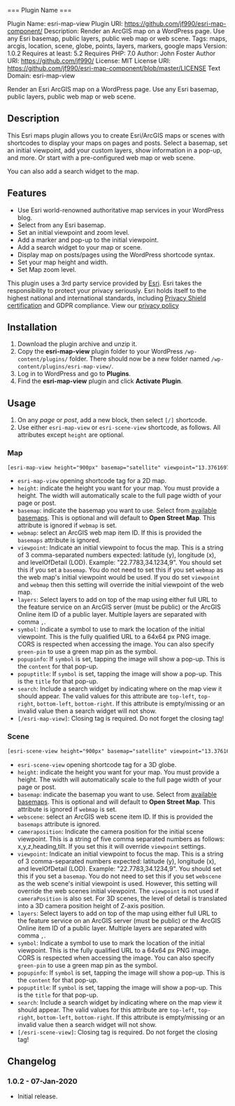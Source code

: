 === Plugin Name ===

Plugin Name: esri-map-view
Plugin URI:        https://github.com/jf990/esri-map-component/
Description:       Render an ArcGIS map on a WordPress page. Use any Esri basemap, public layers, public web map or web scene.
Tags:              maps, arcgis, location, scene, globe, points, layers, markers, google maps
Version:           1.0.2
Requires at least: 5.2
Requires PHP:      7.0
Author:            John Foster
Author URI:        https://github.com/jf990/
License:           MIT
License URI:       https://github.com/jf990/esri-map-component/blob/master/LICENSE
Text Domain:       esri-map-view

Render an Esri ArcGIS map on a WordPress page. Use any Esri basemap, public layers, public web map or web scene.

## Description

This Esri maps plugin allows you to create Esri/ArcGIS maps or scenes with shortcodes to display your maps on pages and posts. Select a basemap, set an initial viewpoint, add your custom layers, show information in a pop-up, and more. Or start with a pre-configured web map or web scene.

You can also add a search widget to the map.

## Features

* Use Esri world-renowned authoritative map services in your WordPress blog.
* Select from any Esri basemap.
* Set an initial viewpoint and zoom level.
* Add a marker and pop-up to the initial viewpoint.
* Add a search widget to your map or scene.
* Display map on posts/pages using the WordPress shortcode syntax.
* Set your map height and width.
* Set Map zoom level.

This plugin uses a 3rd party service provided by [Esri](https://esri.com). Esri takes the responsibility to protect your privacy seriously. Esri holds itself to the highest national and international standards, including [Privacy Shield certification](https://www.privacyshield.gov/participant?id=a2zt00000004EspAAE) and GDPR compliance. View our [privacy policy](https://www.esri.com/en-us/privacy/overview)

## Installation

1. Download the plugin archive and unzip it.
1. Copy the __esri-map-view__ plugin folder to your WordPress `/wp-content/plugins/` folder. There should now be a new folder named `/wp-content/plugins/esri-map-view/`.
1. Log in to WordPress and go to __Plugins__.
1. Find the __esri-map-view__ plugin and click __Activate Plugin__.

## Usage

1. On any _page_ or _post_, add a new block, then select `[/]` shortcode.
1. Use either `esri-map-view` or `esri-scene-view` shortcode, as follows. All attributes except `height` are optional.

### Map

```txt
[esri-map-view height="900px" basemap="satellite" viewpoint="13.3761697,52.5166449,15" layers="d3e5c29f5e404aa4b2de29a9f0e37996" search="top-right" symbol="pin:red" symboloffset="0,0" popuptitle="Brandenburg Gate" popupinfo="This is a historic place you should visit"][/esri-map-view]
```

* `esri-map-view` opening shortcode tag for a 2D map.
* `height`: indicate the height you want for your map. You must provide a height. The width will automatically scale to the full page width of your page or post.
* `basemap`: indicate the basemap you want to use. Select from [available basemaps](https://developers.arcgis.com/javascript/latest/api-reference/esri-Map.html#basemap). This is optional and will default to __Open Street Map__. This attribute is ignored if `webmap` is set.
* `webmap`: select an ArcGIS web map item ID. If this is provided the `basemaps` attribute is ignored.
* `viewpoint`: Indicate an initial viewpoint to focus the map. This is a string of 3 comma-separated numbers expected: latitude (y), longitude (x), and levelOfDetail (LOD). Example: "22.7783,34.1234,9". You should set this if you set a `basemap`. You do not need to set this if you set `webmap` as the web map's initial viewpoint would be used. If you do set `viewpoint` and `webmap` then this setting will override the initial viewpoint of the web map.
* `layers`: Select layers to add on top of the map using either full URL to the feature service on an ArcGIS server (must be public) or the ArcGIS Online item ID of a public layer. Multiple layers are separated with comma `,`.
* `symbol`: Indicate a symbol to use to mark the location of the initial viewpoint. This is the fully qualified URL to a 64x64 px PNG image. CORS is respected when accessing the image. You can also specify `green-pin` to use a green map pin as the symbol.
* `popupinfo`: If `symbol` is set, tapping the image will show a pop-up. This is the `content` for that pop-up.
* `popuptitle`: If `symbol` is set, tapping the image will show a pop-up. This is the `title` for that pop-up.
* `search`: Include a search widget by indicating where on the map view it should appear. The valid values for this attribute are `top-left`, `top-right`, `bottom-left`, `bottom-right`. If this attribute is empty/missing or an invalid value then a search widget will not show.
* `[/esri-map-view]`: Closing tag is required. Do not forget the closing tag!

### Scene

```txt
[esri-scene-view height="900px" basemap="satellite" viewpoint="13.3761697,52.5166449,15" layers="d3e5c29f5e404aa4b2de29a9f0e37996" search="top-right" symbol="pin:red" symboloffset="0,0" popuptitle="Brandenburg Gate" popupinfo="This is a historic place you should visit"][/esri-scene-view]
```

* `esri-scene-view` opening shortcode tag for a 3D globe.
* `height`: indicate the height you want for your map. You must provide a height. The width will automatically scale to the full page width of your page or post.
* `basemap`: indicate the basemap you want to use. Select from [available basemaps](https://developers.arcgis.com/javascript/latest/api-reference/esri-Map.html#basemap). This is optional and will default to __Open Street Map__. This attribute is ignored if `webmap` is set.
* `webscene`: select an ArcGIS web scene item ID. If this is provided the `basemaps` attribute is ignored.
* `cameraposition`: Indicate the camera position for the initial scene viewpoint. This is a string of five comma separated numbers as follows: x,y,z,heading,tilt. If you set this it will override `viewpoint` settings.
* `viewpoint`: Indicate an initial viewpoint to focus the map. This is a string of 3 comma-separated numbers expected: latitude (y), longitude (x), and levelOfDetail (LOD). Example: "22.7783,34.1234,9". You should set this if you set a `basemap`. You do not need to set this if you set `webscene` as the web scene's initial viewpoint is used. However, this setting will override the web scenes initial viewpoint. The `viewpoint` is not used if `cameraPosition` is also set. For 3D scenes, the level of detail is translated into a 3D camera position height of Z-axis position.
* `layers`: Select layers to add on top of the map using either full URL to the feature service on an ArcGIS server (must be public) or the ArcGIS Online item ID of a public layer. Multiple layers are separated with comma `,`.
* `symbol`: Indicate a symbol to use to mark the location of the initial viewpoint. This is the fully qualified URL to a 64x64 px PNG image. CORS is respected when accessing the image. You can also specify `green-pin` to use a green map pin as the symbol.
* `popupinfo`: If `symbol` is set, tapping the image will show a pop-up. This is the `content` for that pop-up.
* `popuptitle`: If `symbol` is set, tapping the image will show a pop-up. This is the `title` for that pop-up.
* `search`: Include a search widget by indicating where on the map view it should appear. The valid values for this attribute are `top-left`, `top-right`, `bottom-left`, `bottom-right`. If this attribute is empty/missing or an invalid value then a search widget will not show.
* `[/esri-scene-view]`: Closing tag is required. Do not forget the closing tag!

## Changelog

### 1.0.2 - 07-Jan-2020

* Initial release.
